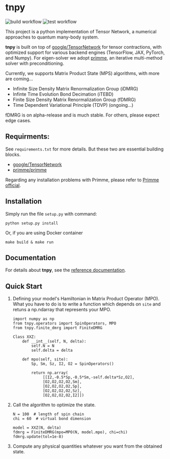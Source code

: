 # tnpy

![build workflow](https://github.com/tanlin2013/tnpy/actions/workflows/build.yml/badge.svg)
![test workflow](https://github.com/tanlin2013/tnpy/actions/workflows/test.yml/badge.svg)

This project is a python implementation of Tensor Network,
a numerical approaches to quantum many-body system.
  

**tnpy** is built on top of [google/TensorNetwork](https://github.com/google/TensorNetwork) for tensor contractions, 
with optimized support for various backend engines (TensorFlow, JAX, PyTorch, and Numpy). 
For eigen-solver we adopt [primme](https://github.com/primme/primme),
an iterative multi-method solver with preconditioning.

Currently, we supports Matrix Product State (MPS) algorithms, 
with more are coming...
 
* Infinite Size Density Matrix Renormalization Group (iDMRG)
* Infinte Time Evolution Bond Decimation (iTEBD)
* Finite Size Density Matrix Renormalization Group (fDMRG)
* Time Dependent Variational Principle (TDVP) (ongoing...)

fDMRG is on alpha-release and is much stable. 
For others, please expect edge cases.

## Requirments:

See `requirements.txt` for more details.
But these two are essential building blocks.

  * [google/TensorNetwork](https://github.com/google/TensorNetwork)
  * [primme/primme](https://github.com/primme/primme)

Regarding any installation problems with Primme,
please refer to [Primme official](http://www.cs.wm.edu/~andreas/software/). 

## Installation
Simply run the file `setup.py` with command:    
```
python setup.py install    
```
Or, if you are using Docker container
```
make build & make run
```
   
## Documentation
For details about **tnpy**, see the [reference documentation](https://tanlin2013.github.io/tnpy/).
    
## Quick Start
1. Defining your model's Hamiltonian in Matrix Product Operator (MPO).
 What you have to do is to write a function which depends on `site` and retuns a np.ndarray that represents your MPO.

   ```
   import numpy as np
   from tnpy.operators import SpinOperators, MPO
   from tnpy.finite_dmrg import FiniteDMRG
   
   Class XXZ:
       def __int__(self, N, delta):
           self.N = N
           self.delta = delta
           
       def mpo(self, site):
           Sp, Sm, Sz, I2, O2 = SpinOperators()
           
           return np.array(
                [[I2,-0.5*Sp,-0.5*Sm,-self.delta*Sz,O2],
                [O2,O2,O2,O2,Sm],
                [O2,O2,O2,O2,Sp],
                [O2,O2,O2,O2,Sz],
                [O2,O2,O2,O2,I2]])
   ```
2. Call the algorithm to optimize the state. 
   
   ```
   N = 100  # length of spin chain
   chi = 60  # virtual bond dimension 
   
   model = XXZ(N, delta)
   fdmrg = FiniteDMRG(mpo=MPO(N, model.mpo), chi=chi)
   fdmrg.update(tol=1e-8)
   ```
3. Compute any physical quantities whatever you want from the obtained state.
